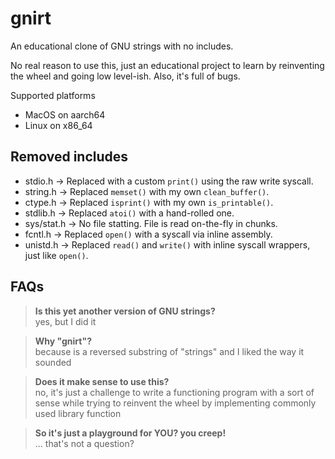 # gnirt
An educational clone of GNU strings with no includes.

No real reason to use this, just an educational project to learn by reinventing the wheel and going low level-ish. Also, it's full of bugs.

Supported platforms
- MacOS on aarch64
- Linux on x86_64

## Removed includes
- stdio.h → Replaced with a custom `print()` using the raw write syscall.
- string.h → Replaced `memset()` with my own `clean_buffer()`.
- ctype.h → Replaced `isprint()` with my own `is_printable()`.
- stdlib.h → Replaced `atoi()` with a hand-rolled one.
- sys/stat.h → No file statting. File is read on-the-fly in chunks.
- fcntl.h → Replaced `open()` with a syscall via inline assembly.
- unistd.h → Replaced `read()` and `write()` with inline syscall wrappers, just like `open()`.

## FAQs
> **Is this yet another version of GNU strings?**<br>
yes, but I did it

> **Why "gnirt"?**<br> 
because is a reversed substring of "strings" and I liked the way it sounded

> **Does it make sense to use this?**<br>
no, it's just a challenge to write a functioning program with a sort of sense while trying to reinvent the wheel by implementing commonly used library function

> **So it's just a playground for YOU? you creep!**<br>
... that's not a question?